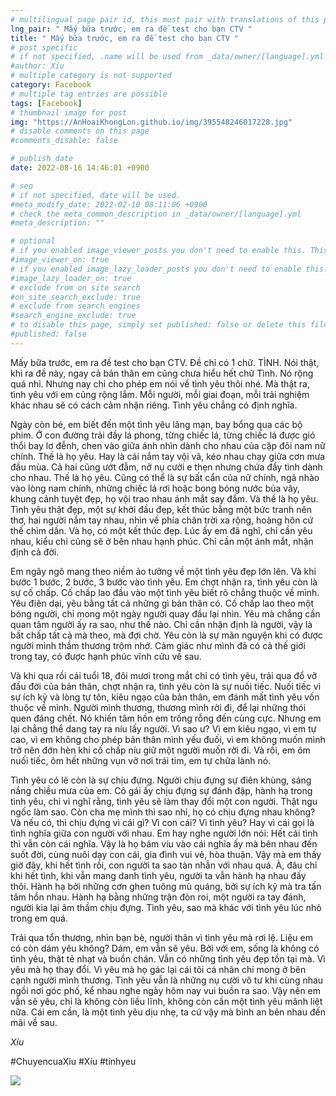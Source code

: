 ```yaml
---
# multilingual page pair id, this must pair with translations of this page. (This name must be unique)
lng_pair: " Mấy bữa trước, em ra đề test cho bạn CTV "
title: " Mấy bữa trước, em ra đề test cho bạn CTV "
# post specific
# if not specified, .name will be used from _data/owner/[language].yml
#author: Xíu
# multiple category is not supported
category: Facebook
# multiple tag entries are possible
tags: [Facebook]
# thumbnail image for post
img: "https://AnHoaiKhongLon.github.io/img/395548246017228.jpg"
# disable comments on this page
#comments_disable: false

# publish date
date: 2022-08-16 14:46:01 +0900

# seo
# if not specified, date will be used.
#meta_modify_date: 2022-02-10 08:11:06 +0900
# check the meta_common_description in _data/owner/[language].yml
#meta_description: ""

# optional
# if you enabled image_viewer_posts you don't need to enable this. This is only if image_viewer_posts = false
#image_viewer_on: true
# if you enabled image_lazy_loader_posts you don't need to enable this. This is only if image_lazy_loader_posts = false
#image_lazy_loader_on: true
# exclude from on site search
#on_site_search_exclude: true
# exclude from search engines
#search_engine_exclude: true
# to disable this page, simply set published: false or delete this file
#published: false
---
```


<!-- outline-start -->

Mấy bữa trước, em ra đề test cho bạn CTV. Đề chỉ có 1 chữ. TÌNH. Nói thật, khi ra đề này, ngay cả bản thân em cũng chưa hiểu hết chữ Tình. Nó rộng quá nhỉ. Nhưng nay chỉ cho phép em nói về tình yêu thôi nhé. Mà thật ra, tình yêu với em cũng rộng lắm. Mỗi người, mỗi giai đoạn, mỗi trải nghiệm khác nhau sẽ có cách cảm nhận riêng. Tình yêu chẳng có định nghĩa.

Ngày còn bé, em biết đến một tình yêu lãng mạn, bay bổng qua các bộ phim. Ở con đường trải đầy lá phong, từng chiếc lá, từng chiếc lá được gió thổi bay lơ đễnh, chen vào giữa ánh nhìn dành cho nhau của cặp đôi nam nữ chính. Thế là họ yêu. Hay là cái nắm tay vội vã, kéo nhau chạy giữa cơn mưa đầu mùa. Cả hai cũng ướt đẫm, nở nụ cười e thẹn nhưng chứa đầy tình dành cho nhau. Thế là họ yêu. Cũng có thể là sự bất cẩn của nữ chính, ngã nhào vào lòng nam chính, những chiếc lá rơi hoặc bong bóng nước bủa vây, khung cảnh tuyệt đẹp, họ vội trao nhau ánh mắt say đắm. Và thế là họ yêu. Tình yêu thật đẹp, một sự khởi đầu đẹp, kết thúc bằng một bức tranh nên thơ, hai người nắm tay nhau, nhìn về phía chân trời xa rộng, hoàng hôn cứ thế chìm dần. Và họ, có một kết thúc đẹp. Lúc ấy em đã nghĩ, chỉ cần yêu nhau, kiểu chi cũng sẽ ở bên nhau hạnh phúc. Chỉ cần một ánh mắt, nhận định cả đời.

Em ngây ngô mang theo niềm ảo tưởng về một tình yêu đẹp lớn lên. Và khi bước 1 bước, 2 bước, 3 bước vào tình yêu. Em chợt nhận ra, tình yêu còn là sự cố chấp. Cố chấp lao đầu vào một tình yêu biết rõ chẳng thuộc về mình. Yêu điên dại, yêu bằng tất cả những gì bản thân có. Cố chấp lao theo một bóng người, chỉ mong một ngày người quay đầu lại nhìn. Yêu mà chẳng cần quan tâm người ấy ra sao, như thế nào. Chỉ cần nhận định là người, vậy là bất chấp tất cả mà theo, mà đợi chờ. Yêu còn là sự mãn nguyện khi có được người mình thầm thương trộm nhớ. Cảm giác như mình đã có cả thế giới trong tay, có được hạnh phúc vĩnh cửu về sau.

Và khi qua rồi cái tuổi 18, đôi mươi trong mắt chỉ có tình yêu, trải qua đổ vỡ đầu đời của bản thân, chợt nhận ra, tình yêu còn là sự nuối tiếc. Nuối tiếc vì sự ích kỷ và lòng tự tôn, kiêu ngạo của bản thân, em đánh mất tình yêu vốn thuộc về mình. Người mình thương, thương mình rời đi, để lại những thói quen đáng chết. Nó khiến tâm hồn em trống rỗng đến cùng cực. Nhưng em lại chẳng thể dang tay ra níu lấy người. Vì sao ư? Vì em kiêu ngạo, vì em tự cao, vì em không cho phép bản thân mình yếu đuối, vì em không muốn mình trở nên đớn hèn khi cố chấp níu giữ một người muốn rời đi. Và rồi, em ôm nuối tiếc, ôm hết những vụn vỡ nơi trái tim, em tự chữa lành nó.

Tình yêu có lẽ còn là sự chịu đựng. Người chịu đựng sự điên khùng, sáng nắng chiều mưa của em. Cô gái ấy chịu đựng sự đánh đập, hành hạ trong tình yêu, chỉ vì nghĩ rằng, tình yêu sẽ làm thay đổi một con người. Thật ngu ngốc làm sao. Còn cha mẹ mình thì sao nhỉ, họ có chịu đựng nhau không? Và nếu có, thì chịu đựng vì cái gì? Vì con cái? Vì tình yêu? Hay vì cái gọi là tình nghĩa giữa con người với nhau. Em hay nghe người lớn nói: Hết cái tình thì vẫn còn cái nghĩa. Vậy là họ bám víu vào cái nghĩa ấy mà bên nhau đến suốt đời, cùng nuôi dạy con cái, gia đình vui vẻ, hòa thuận. Vậy mà em thấy giờ đây, khi hết tình rồi, con người ta sao tàn nhẫn với nhau quá. À, đâu chỉ khi hết tình, khi vẫn mang danh tình yêu, người ta vẫn hành hạ nhau đấy thôi. Hành hạ bởi những cơn ghen tuông mù quáng, bởi sự ích kỷ mà tra tấn tâm hồn nhau. Hành hạ bằng những trận đòn roi, một người ra tay đánh, người kia lại âm thầm chịu đựng. Tình yêu, sao mà khác với tình yêu lúc nhỏ trong em quá.

Trải qua tổn thương, nhìn bạn bè, người thân vì tình yêu mà rơi lệ. Liệu em có còn dám yêu không? Dám, em vẫn sẽ yêu. Bởi với em, sống là không có tình yêu, thật tẻ nhạt và buồn chán. Vẫn có những tình yêu đẹp tồn tại mà. Vì yêu mà họ thay đổi. Vì yêu mà họ gác lại cái tôi cá nhân chỉ mong ở bên cạnh người mình thương. Tình yêu vẫn là những nụ cười vô tư khi cùng nhau ngồi nơi góc phố, kể nhau nghe ngày hôm nay vui buồn ra sao. Vậy nên em vẫn sẽ yêu, chỉ là không còn liều lĩnh, không còn cần một tình yêu mãnh liệt nữa. Cái em cần, là một tình yêu dịu nhẹ, ta cứ vậy mà bình an bên nhau đến mãi về sau.

_Xíu_

#ChuyencuaXiu
#Xíu
#tinhyeu

<!-- outline-end -->

<img src= "https://AnHoaiKhongLon.github.io/img/395548246017228.jpg">